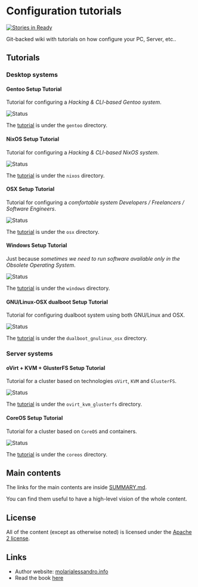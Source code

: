# Configuration tutorials

[![Stories in Ready](https://badge.waffle.io/alem0lars/configs_book.png?label=ready&title=Ready)](https://waffle.io/alem0lars/configs_book)

Git-backed wiki with tutorials on how configure your PC, Server, etc..

## Tutorials

### Desktop systems

#### Gentoo Setup Tutorial

Tutorial for configuring a *Hacking & CLI-based Gentoo system*.

![Status](http://img.shields.io/badge/status-TODO-yellow.svg)

The [tutorial](./gentoo/README.md) is under the `gentoo` directory.

#### NixOS Setup Tutorial

Tutorial for configuring a *Hacking & CLI-based NixOS system*.

![Status](http://img.shields.io/badge/status-TODO-yellow.svg)

The [tutorial](./nixos/README.md) is under the `nixos` directory.

#### OSX Setup Tutorial

Tutorial for configuring a *comfortable system Developers / Freelancers / Software Engineers*.

![Status](http://img.shields.io/badge/status-WIP-yellow.svg)

The [tutorial](./osx/README.md) is under the `osx` directory.

#### Windows Setup Tutorial

Just because *sometimes we need to run software available only in the Obsolete Operating System*.

![Status](http://img.shields.io/badge/status-OK-green.svg)

The [tutorial](./windows/README.md) is under the `windows` directory.

#### GNU/Linux-OSX dualboot Setup Tutorial

Tutorial for configuring dualboot system using both GNU/Linux and OSX.

![Status](http://img.shields.io/badge/status-WIP-yellow.svg)

The [tutorial](./dualboot_gnulinux_osx/README.md) is under the `dualboot_gnulinux_osx` directory.

### Server systems

#### oVirt + KVM + GlusterFS Setup Tutorial

Tutorial for a cluster based on technologies `oVirt`, `KVM` and `GlusterFS`.

![Status](http://img.shields.io/badge/status-WIP-yellow.svg)

The [tutorial](./ovirt_kvm_glusterfs/README.md) is under the `ovirt_kvm_glusterfs` directory.

#### CoreOS Setup Tutorial

Tutorial for a cluster based on `CoreOS` and containers.

![Status](http://img.shields.io/badge/status-WIP-yellow.svg)

The [tutorial](./coreos/README.md) is under the `coreos` directory.

## Main contents

The links for the main contents are inside [SUMMARY.md](./SUMMARY.md).

You can find them useful to have a high-level vision of the whole content.

## License

All of the content (except as otherwise noted) is licensed under the [Apache 2 license](LICENSE).

## Links

* Author website: [molarialessandro.info](https://molarialessandro.info)
* Read the book [here](http://alem0lars.gitbooks.io/configuration-tutorials)
